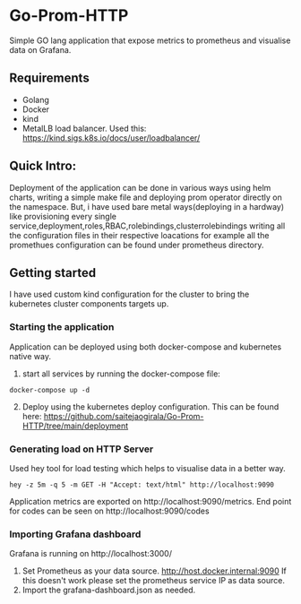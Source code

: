 # Go-Prom-HTTP

Simple GO lang application that expose metrics to prometheus and visualise data on Grafana.

## Requirements

- Golang
- Docker
- kind
- MetalLB load balancer. Used this: https://kind.sigs.k8s.io/docs/user/loadbalancer/

## Quick Intro:

Deployment of the application can be done in various ways using helm charts, writing a simple make file and deploying prom operator directly on the namespace. But, i have used bare metal ways(deploying in a hardway) like provisioning every single service,deployment,roles,RBAC,rolebindings,clusterrolebindings writing all the configuration files in their respective loacations for example all the promethues configuration can be found under prometheus directory.

## Getting started

I have used custom kind configuration for the cluster to bring the kubernetes cluster components targets up.

### Starting the application 

Application can be deployed using both docker-compose and kubernetes native way. 

1. start all services by running the docker-compose file:

```
docker-compose up -d
```
2. Deploy using the kubernetes deploy configuration. This can be found here: https://github.com/saitejaogirala/Go-Prom-HTTP/tree/main/deployment


### Generating load on HTTP Server

Used hey tool for load testing which helps to visualise data in a better way.

```
hey -z 5m -q 5 -m GET -H "Accept: text/html" http://localhost:9090

```

Application metrics are exported on http://localhost:9090/metrics.
End point for codes can be seen on http://localhost:9090/codes

### Importing Grafana dashboard

Grafana is running on http://localhost:3000/


1. Set Prometheus as your data source. http://host.docker.internal:9090 If this doesn't work please set the prometheus service IP as data source.
2. Import the grafana-dashboard.json as needed.
